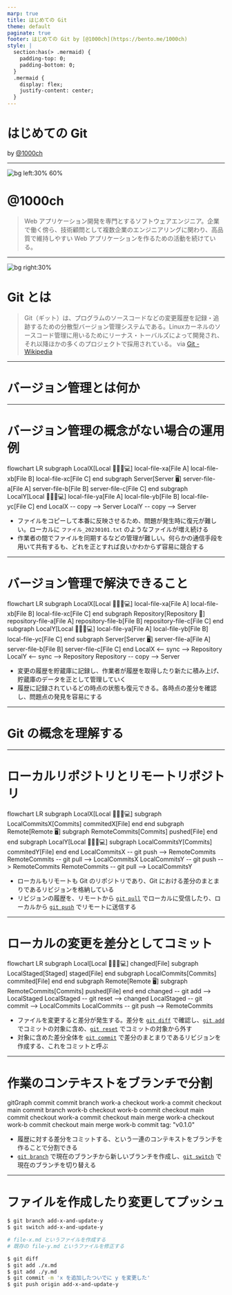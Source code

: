 ```yaml
---
marp: true
title: はじめての Git
theme: default
paginate: true
footer: はじめての Git by [@1000ch](https://bento.me/1000ch)
style: |
  section:has(> .mermaid) {
    padding-top: 0;
    padding-bottom: 0;
  }
  .mermaid {
    display: flex;
    justify-content: center;
  }
---
```


<!-- _class: invert -->

# <!-- fit --> はじめての Git

by [@1000ch](https://bento.me/1000ch)

---

![bg left:30% 60%](https://shogosensui.com/img/1000ch.avif)

# @1000ch

> Web アプリケーション開発を専門とするソフトウェアエンジニア。企業で働く傍ら、技術顧問として複数企業のエンジニアリングに関わり、高品質で維持しやすい Web アプリケーションを作るための活動を続けている。

---

![bg right:30%](https://upload.wikimedia.org/wikipedia/commons/thumb/0/01/LinuxCon_Europe_Linus_Torvalds_03_%28cropped%29.jpg/440px-LinuxCon_Europe_Linus_Torvalds_03_%28cropped%29.jpg)

# Git とは

> Git（ギット）は、プログラムのソースコードなどの変更履歴を記録・追跡するための分散型バージョン管理システムである。Linuxカーネルのソースコード管理に用いるためにリーナス・トーバルズによって開発され、それ以降ほかの多くのプロジェクトで採用されている。
> via [Git - Wikipedia](https://ja.wikipedia.org/wiki/Git)

---

<!-- _class: invert -->

# <!-- fit --> バージョン管理とは何か

---

# バージョン管理の概念がない場合の運用例

<div class="mermaid">
flowchart LR
subgraph LocalX[Local 🙍🏻‍♀️💻]
  local-file-xa[File A]
  local-file-xb[File B]
  local-file-xc[File C]
end
subgraph Server[Server 🖥️]
  server-file-a[File A]
  server-file-b[File B]
  server-file-c[File C]
end
subgraph LocalY[Local 🙍🏻‍♂️💻]
  local-file-ya[File A]
  local-file-yb[File B]
  local-file-yc[File C]
end
LocalX -- copy --> Server
LocalY -- copy --> Server
</div>

- ファイルをコピーして本番に反映させるため、問題が発生時に復元が難しい。ローカルに `ファイル_20230101.txt` のようなファイルが増え続ける
- 作業者の間でファイルを同期するなどの管理が難しい。何らかの通信手段を用いて共有するも、どれを正とすれば良いかわからず容易に競合する

---

# バージョン管理で解決できること

<div class="mermaid">
flowchart LR
subgraph LocalX[Local 🙍🏻‍♀️💻]
  local-file-xa[File A]
  local-file-xb[File B]
  local-file-xc[File C]
end
subgraph Repository[Repository 📀]
  repository-file-a[File A]
  repository-file-b[File B]
  repository-file-c[File C]
end
subgraph LocalY[Local 🙍🏻‍♂️💻]
  local-file-ya[File A]
  local-file-yb[File B]
  local-file-yc[File C]
end
subgraph Server[Server 🖥️]
  server-file-a[File A]
  server-file-b[File B]
  server-file-c[File C]
end
LocalX <-- sync --> Repository
LocalY <-- sync --> Repository
Repository -- copy --> Server
</div>

- 変更の履歴を貯蔵庫に記録し、作業者が履歴を取得したり新たに積み上げ、貯蔵庫のデータを正として管理していく
- 履歴に記録されているどの時点の状態も復元できる。各時点の差分を確認し、問題点の発見を容易にする

---

<!-- _class: invert -->

# <!-- fit --> Git の概念を理解する

---

# ローカルリポジトリとリモートリポジトリ

<div class="mermaid">
flowchart LR
subgraph LocalX[Local 🙍🏻‍♀️💻]
  subgraph LocalCommitsX[Commits]
    commitedX[File]
  end
end
subgraph Remote[Remote 🖥️]
  subgraph RemoteCommits[Commits]
    pushed[File]
  end
end
subgraph LocalY[Local 🙍🏻‍♂️💻]
  subgraph LocalCommitsY[Commits]
    commitedY[File]
  end
end
LocalCommitsX -- git push --> RemoteCommits
RemoteCommits -- git pull --> LocalCommitsX
LocalCommitsY -- git push --> RemoteCommits
RemoteCommits -- git pull --> LocalCommitsY
</div>

- ローカルもリモートも Git のリポジトリであり、Git における差分のまとまりであるリビジョンを格納している
- リビジョンの履歴を、リモートから [`git pull`](https://git-scm.com/docs/git-pull) でローカルに受信したり、ローカルから [`git push`](https://git-scm.com/docs/git-push) でリモートに送信する

---

# ローカルの変更を差分としてコミット

<div class="mermaid">
flowchart LR
subgraph Local[Local 🙍🏻‍♀️💻]
  changed[File]
  subgraph LocalStaged[Staged]
    staged[File]
  end
  subgraph LocalCommits[Commits]
    commited[File]
  end
end
subgraph Remote[Remote 🖥️]
  subgraph RemoteCommits[Commits]
    pushed[File]
  end
end
changed -- git add --> LocalStaged
LocalStaged -- git reset --> changed
LocalStaged -- git commit --> LocalCommits
LocalCommits -- git push --> RemoteCommits
</div>

- ファイルを変更すると差分が発生する。差分を [`git diff`](https://git-scm.com/docs/git-diff) で確認し、[`git add`](https://git-scm.com/docs/git-add) でコミットの対象に含め、[`git reset`](https://git-scm.com/docs/git-reset) でコミットの対象から外す
- 対象に含めた差分全体を [`git commit`](https://git-scm.com/docs/git-commit) で差分のまとまりであるリビジョンを作成する、これをコミットと呼ぶ

---

# 作業のコンテキストをブランチで分割

<div class="mermaid">
gitGraph
commit
commit
branch work-a
checkout work-a
commit
checkout main
commit
branch work-b
checkout work-b
commit
checkout main
commit
checkout work-a
commit
checkout main
merge work-a
checkout work-b
commit
checkout main
merge work-b
commit tag: "v0.1.0"
</div>

- 履歴に対する差分をコミットする、という一連のコンテキストをブランチを作ることで分割できる
- [`git branch`](https://git-scm.com/docs/git-branch) で現在のブランチから新しいブランチを作成し、[`git switch`](https://git-scm.com/docs/git-switch) で現在のブランチを切り替える

---

# ファイルを作成したり変更してプッシュ

```sh
$ git branch add-x-and-update-y
$ git switch add-x-and-update-y

# file-x.md というファイルを作成する
# 既存の file-y.md というファイルを修正する

$ git diff
$ git add ./x.md
$ git add ./y.md
$ git commit -m 'x を追加したついでに y を変更した'
$ git push origin add-x-and-update-y
```

<script type="module">
import mermaid from 'https://unpkg.com/mermaid@11/dist/mermaid.esm.min.mjs';
mermaid.initialize({startOnLoad: true});
</script>
<script defer src="https://platform.x.com/widgets.js"></script>
